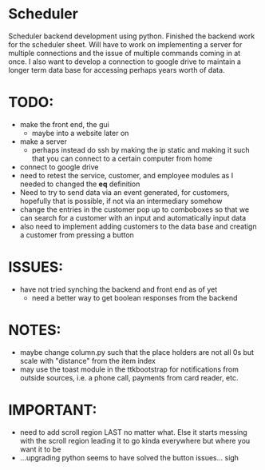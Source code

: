 # Scheduler
Scheduler backend development using python. Finished the backend work for the scheduler sheet. Will have to work on implementing a server for multiple connections and the issue of multiple commands coming in at once. I also want to develop a connection to google drive to maintain a longer term data base for accessing perhaps years worth of data. 

# TODO:
- make the front end, the gui 
    - maybe into a website later on 
- make a server 
    - perhaps instead do ssh by making the ip static and making it such that you can connect to a certain computer from home 
- connect to google drive 
- need to retest the service, customer, and employee modules as I needed to changed the __eq__ definition
- Need to try to send data via an event generated, for customers, hopefully that is possible, if not via an intermediary somehow
- change the entries in the customer pop up to comboboxes so that we can search for a customer with an input and automatically input data
- also need to implement adding customers to the data base and creatign a customer from pressing a button 

# ISSUES:
- have not tried synching the backend and front end as of yet
    - need a better way to get boolean responses from the backend

# NOTES: 
- maybe change column.py such that the place holders are not all 0s but scale with "distance" from the item index 
- may use the toast module in the ttkbootstrap for notifications from outside sources, i.e. a phone call, payments from card reader, etc.

# IMPORTANT:
- need to add scroll region LAST no matter what. Else it starts messing with the scroll region leading it to go kinda everywhere but where you want it to be 
- ...upgrading python seems to have solved the button issues... sigh
